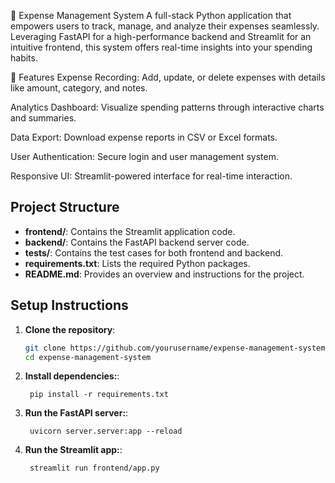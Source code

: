 💸 Expense Management System
A full-stack Python application that empowers users to track, manage, and analyze their expenses seamlessly. Leveraging FastAPI for a high-performance backend and Streamlit for an intuitive frontend, this system offers real-time insights into your spending habits.


🚀 Features
Expense Recording: Add, update, or delete expenses with details like amount, category, and notes.

Analytics Dashboard: Visualize spending patterns through interactive charts and summaries.

Data Export: Download expense reports in CSV or Excel formats.

User Authentication: Secure login and user management system.

Responsive UI: Streamlit-powered interface for real-time interaction.

## Project Structure

- **frontend/**: Contains the Streamlit application code.
- **backend/**: Contains the FastAPI backend server code.
- **tests/**: Contains the test cases for both frontend and backend.
- **requirements.txt**: Lists the required Python packages.
- **README.md**: Provides an overview and instructions for the project.


## Setup Instructions

1. **Clone the repository**:
   ```bash
   git clone https://github.com/yourusername/expense-management-system.git
   cd expense-management-system
   ```
1. **Install dependencies:**:   
   ```commandline
    pip install -r requirements.txt
   ```
1. **Run the FastAPI server:**:   
   ```commandline
    uvicorn server.server:app --reload
   ```
1. **Run the Streamlit app:**:   
   ```commandline
    streamlit run frontend/app.py
   ```
